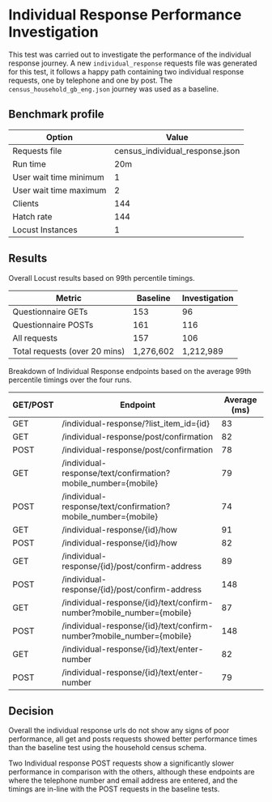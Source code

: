 # Individual Response Performance Investigation

This test was carried out  to investigate the performance of the individual response journey. A new `individual_response` requests file was generated for this test, it follows a happy path containing two individual response requests, one by telephone and one by post. The `census_household_gb_eng.json` journey was used as a baseline.

## Benchmark profile

| Option                 | Value                        |
| ---------------------- | ---------------------------- |
| Requests file          | census_individual_response.json |
| Run time               | 20m                          |
| User wait time minimum | 1                            |
| User wait time maximum | 2                            |
| Clients                | 144                         |
| Hatch rate             | 144                          |
| Locust Instances       | 1                            |

## Results

Overall Locust results based on 99th percentile timings.


| Metric | Baseline | Investigation |
|--------|----------|---------------|
| Questionnaire GETs | 153 | 96 |
| Questionnaire POSTs | 161 | 116 |
| All requests | 157 | 106 |
| Total requests (over 20 mins) | 1,276,602 | 1,212,989 |


Breakdown of Individual Response endpoints based on the average 99th percentile timings over the four runs.

| GET/POST | Endpoint|  Average (ms) |
|---------------------|------------------|-------------------|
| GET | /individual-response/?list_item_id={id} | 83 |
| GET | /individual-response/post/confirmation | 82 |
| POST | /individual-response/post/confirmation | 78 |
| GET | /individual-response/text/confirmation?mobile_number={mobile} | 79 |
| POST | /individual-response/text/confirmation?mobile_number={mobile} | 74 |
| GET | /individual-response/{id}/how | 91 |
| POST | /individual-response/{id}/how | 82 |
| GET | /individual-response/{id}/post/confirm-address | 89 |
| POST | /individual-response/{id}/post/confirm-address | 148 |
| GET | /individual-response/{id}/text/confirm-number?mobile_number={mobile} | 87 |
| POST | /individual-response/{id}/text/confirm-number?mobile_number={mobile} | 148 |
| GET | /individual-response/{id}/text/enter-number | 82 |
| POST | /individual-response/{id}/text/enter-number | 79 |


## Decision
Overall the individual response urls do not show any signs of poor performance, all get and posts requests showed better performance times than the baseline test using the household census schema.

Two Individual response POST requests show a significantly slower performance in comparison with the others, although these endpoints are where the telephone number and email address are entered, and the timings are in-line with the POST requests in the baseline tests.